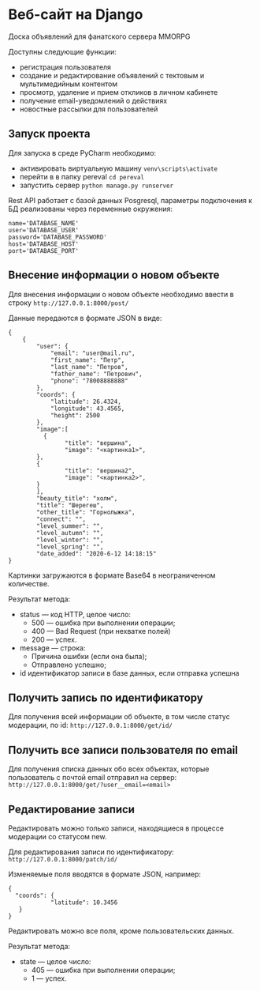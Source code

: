 # Веб-сайт на Django 
Доска объявлений для фанатского сервера MMORPG

Доступны следующие функции:
- регистрация пользователя
- создание и редактирование объявлений с тектовым и мультимедийным контентом
- просмотр, удаление и прием откликов в личном кабинете
- получение email-уведомлений о действиях
- новостные рассылки для пользователей

## Запуск проекта
Для запуска в среде PyCharm необходимо:
- активировать виртуальную машину `venv\scripts\activate`
- перейти в в папку pereval `cd pereval`
- запустить сервер `python manage.py runserver`

Rest API работает с базой данных Posgresql, параметры подключения к БД реализованы через переменные окружения:
```
name='DATABASE_NAME'
user='DATABASE_USER'
password='DATABASE_PASSWORD'
host='DATABASE_HOST'
port='DATABASE_PORT'
```

## Внесение информации о новом объекте
Для внесения информации о новом объекте необходимо ввести в строку `http://127.0.0.1:8000/post/`

Данные передаются в формате JSON в виде:
```
{
    {
        "user": {
            "email": "user@mail.ru",
            "first_name": "Петр",
            "last_name": "Петров",
            "father_name": "Петрович",
            "phone": "78008888888"
        },
        "coords": {
            "latitude": 26.4324,
            "longitude": 43.4565,
            "height": 2500
        },
        "image":[ 
	      {
                "title": "вершина",
                "image": "<картинка1>",
        },
        {
                "title": "вершина2",
                "image": "<картинка2>",
        }     
        ],
        "beauty_title": "холм",
        "title": "Шерегеш",
        "other_title": "Горнолыжка",
        "connect": "",
        "level_summer": "",
        "level_autumn": "",
        "level_winter": "",
        "level_spring": "",
        "date_added": "2020-6-12 14:18:15"
}
```
Картинки загружаются в формате Base64 в неограниченном количестве.

Результат метода:
- status — код HTTP, целое число:
   - 500 — ошибка при выполнении операции;
   - 400 — Bad Request (при нехватке полей)
   - 200 — успех.
- message — строка:
   - Причина ошибки (если она была);
   - Отправлено успешно;
- id идентификатор записи в базе данных, если отправка успешна

## Получить запись по идентификатору
Для получения всей информации об объекте, в том числе статус модерации, по id: `http://127.0.0.1:8000/get/id/`

## Получить все записи пользователя по email
Для получения списка данных обо всех объектах, которые пользователь с почтой email отправил на сервер: `http://127.0.0.1:8000/get/?user__email=<email>`

## Редактирование записи
Редактировать можно только записи, находящиеся в процессе модерации со статусом new.

Для редактирования записи по идентификатору: `http://127.0.0.1:8000/patch/id/`

Изменяемые поля вводятся в формате JSON, например:
```
{
  "coords": {
            "latitude": 10.3456
   }
}
```
Редактировать можно все поля, кроме пользовательских данных.

Результат метода:
- state — целое число:
   - 405 — ошибка при выполнении операции;
   - 1 — успех.

